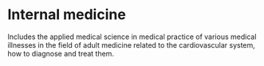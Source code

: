 # Internal medicine

Includes the applied medical science in medical practice of various medical illnesses in the field of adult medicine related to the cardiovascular system, how to diagnose and treat them.
